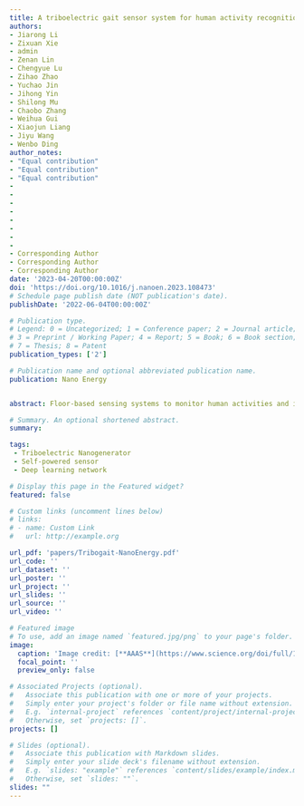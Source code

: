 ```yaml
---
title: A triboelectric gait sensor system for human activity recognition and user identification
authors: 
- Jiarong Li
- Zixuan Xie
- admin
- Zenan Lin
- Chengyue Lu
- Zihao Zhao
- Yuchao Jin
- Jihong Yin
- Shilong Mu
- Chaobo Zhang
- Weihua Gui
- Xiaojun Liang
- Jiyu Wang
- Wenbo Ding
author_notes:
- "Equal contribution"
- "Equal contribution"
- "Equal contribution"
-
-
-
-
-
-
-
-
- Corresponding Author
- Corresponding Author
- Corresponding Author
date: '2023-04-20T00:00:00Z'
doi: 'https://doi.org/10.1016/j.nanoen.2023.108473'
# Schedule page publish date (NOT publication's date).
publishDate: '2022-06-04T00:00:00Z'

# Publication type.
# Legend: 0 = Uncategorized; 1 = Conference paper; 2 = Journal article;
# 3 = Preprint / Working Paper; 4 = Report; 5 = Book; 6 = Book section;
# 7 = Thesis; 8 = Patent
publication_types: ['2']

# Publication name and optional abbreviated publication name.
publication: Nano Energy


abstract: Floor-based sensing systems to monitor human activities and identify users are essential for smart homes and intelligent buildings. A low-cost, easy-to-fabricate, and flexible gait sensor system based on triboelectric nano- generator (TENG) is presented in this paper, which can transform gait movements, even in the low-frequency form, into electrical impulses without an external power source. To realize this, a TENG-based gait sensor unit with an optimized structure design is proposed to enhance the sensing sensitivity. A sensing insole module is formed by arranging the sensor units according to the foot pressure distribution. The sensor distribution is then explored and improved by comparative studies of gait recognition performance, which increases the recognition efficiency and the possible application in edge computing scenarios. Furthermore, a deep learning network is developed based on long short-term memory (LSTM) and residual units to extract deep features from multi- channel time-series gait data to boost recognition performance. Experimental results demonstrate that the pro- posed gait sensor system can be utilized for human activity recognition and user identification with accuracies of 97.9 % and 99.4 %, respectively. Finally, a gait-sensing-based fitness exercise monitoring system is constructed that can estimate calorie expenditure and distinguish between standard and non-standard fitness activities with an accuracy of 97.2 %. This work can be extended to various application scenarios such as security surveillance, health monitoring, and intelligent control, which provides a new ubiquitous self-powered sensing solution for the Internet of Things (IoT).

# Summary. An optional shortened abstract.
summary: 

tags:
 - Triboelectric Nanogenerator
 - Self-powered sensor
 - Deep learning network

# Display this page in the Featured widget?
featured: false

# Custom links (uncomment lines below)
# links:
# - name: Custom Link
#   url: http://example.org

url_pdf: 'papers/Tribogait-NanoEnergy.pdf'
url_code: ''
url_dataset: ''
url_poster: ''
url_project: ''
url_slides: ''
url_source: ''
url_video: ''

# Featured image
# To use, add an image named `featured.jpg/png` to your page's folder.
image:
  caption: 'Image credit: [**AAAS**](https://www.science.org/doi/full/10.1126/sciadv.abl3742)'
  focal_point: ''
  preview_only: false

# Associated Projects (optional).
#   Associate this publication with one or more of your projects.
#   Simply enter your project's folder or file name without extension.
#   E.g. `internal-project` references `content/project/internal-project/index.md`.
#   Otherwise, set `projects: []`.
projects: []

# Slides (optional).
#   Associate this publication with Markdown slides.
#   Simply enter your slide deck's filename without extension.
#   E.g. `slides: "example"` references `content/slides/example/index.md`.
#   Otherwise, set `slides: ""`.
slides: ""
---
```

